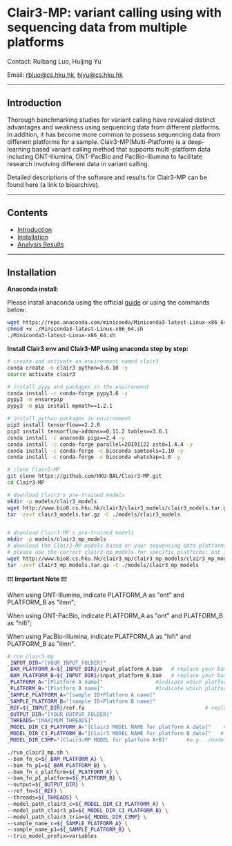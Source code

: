 # Clair3-MP: variant calling using with sequencing data from multiple platforms

Contact: Ruibang Luo, Huijing Yu

Email: rbluo@cs.hku.hk, hjyu@cs.hku.hk

---
## Introduction
Thorough benchmarking studies for variant calling have revealed distinct advantages and weakness using sequencing data from different platforms. In addition, it has become more common to possess sequencing data from different platforms for a sample. Clair3-MP(Multi-Platform) is a deep-learning based variant calling method that supports multi-platform data including ONT-Illumina, ONT-PacBio and PacBio-Illumina to facilitate research involving different data in variant calling. 

Detailed descriptions of the software and results for Clair3-MP can be found here (a link to bioarchive).

----

## Contents

* [Introduction](#introduction)
* [Installation](#installation)
* [Analysis Results](http://www.bio8.cs.hku.hk/clair3_mp/results/)
---

## Installation
**Anaconda install**:

Please install anaconda using the official [guide](https://docs.anaconda.com/anaconda/install) or using the commands below:

```bash
wget https://repo.anaconda.com/miniconda/Miniconda3-latest-Linux-x86_64.sh
chmod +x ./Miniconda3-latest-Linux-x86_64.sh
./Miniconda3-latest-Linux-x86_64.sh
```

**Install Clair3 env and Clair3-MP using anaconda step by step:**


```bash
# create and activate an environment named clair3
conda create -n clair3 python=3.6.10 -y
source activate clair3

# install pypy and packages in the environemnt
conda install -c conda-forge pypy3.6 -y
pypy3 -m ensurepip
pypy3 -m pip install mpmath==1.2.1

# install python packages in environment
pip3 install tensorflow==2.2.0
pip3 install tensorflow-addons==0.11.2 tables==3.6.1
conda install -c anaconda pigz==2.4 -y
conda install -c conda-forge parallel=20191122 zstd=1.4.4 -y
conda install -c conda-forge -c bioconda samtools=1.10 -y
conda install -c conda-forge -c bioconda whatshap=1.0 -y

# clone Clair3-MP
git clone https://github.com/HKU-BAL/Clair3-MP.git
cd Clair3-MP

# download Clair3's pre-trained models
mkdir -p models/clair3_models
wget http://www.bio8.cs.hku.hk/clair3/clair3_models/clair3_models.tar.gz
tar -zxvf clair3_models.tar.gz -C ./models/clair3_models


# download Clair3-MP's pre-trained models
mkdir -p models/clair3_mp_models
# download the Clair3-MP models based on your sequencing data platforms 
# please use the correct clair3-mp models for specific platforms: ont_ilmn, ont_pb, pb_ilmn
wget http://www.bio8.cs.hku.hk/clair3_mp/clair3_mp_models/clair3_mp_models.tar.gz
tar -zxvf clair3_mp_models.tar.gz -C ./models/clair3_mp_models
```
:exclamation::exclamation::exclamation: **Important Note** :exclamation::exclamation::exclamation:

When using ONT-Illumina, indicate PLATFORM_A as "ont" and PLATFORM_B as "ilmn";

When using ONT-PacBio, indicate PLATFORM_A as "ont" and PLATFORM_B as "hifi";

When using PacBio-Illumina, indicate PLATFORM_A as "hifi" and PLATFORM_B as "ilmn".
 
```bash
# run clair3-mp
_INPUT_DIR="[YOUR_INPUT_FOLDER]"                                                        # e.g. ./input
_BAM_PLATFORM_A=${_INPUT_DIR}/input_platform_A.bam   # replace your bam file generated from platform A
_BAM_PLATFORM_B=${_INPUT_DIR}/input_platform_B.bam   # replace your bam file generated from platform B
_PLATFORM_A="[Platform A name]"                 #indicate which platform is used for ${_BAM_PLATFORM_A}
_PLATFORM_B="[Platform B name]"                 #indicate which platform is used for ${_BAM_PLATFORM_B}
_SAMPLE_PLATFORM_A="[sample ID+Platform A name]"                                       # e.g. HG003_ont
_SAMPLE_PLATFORM_B="[sample ID+Platform B name]"                                      # e.g. HG003_ilmn
_REF=${_INPUT_DIR}/ref.fa                                       # replace your reference file name here
_OUTPUT_DIR="[YOUR_OUTPUT_FOLDER]"                                                      # e.g. ./output
_THREADS="[MAXIMUM_THREADS]"                                                                   # e.g. 8
_MODEL_DIR_C3_PLATFORM_A="[Clair3 MODEL NAME for platform A data]"    # e.g. ./models/clair3_models/ont_guppy5
_MODEL_DIR_C3_PLATFORM_B="[Clair3 MODEL NAME for platform B data]"   # e.g. ./models/clair3_models/ilmn
_MODEL_DIR_C3MP="[Clair3-MP MODEL for platform A+B]"      #e.g. ./models/clair3_mp_models/${_PLATFORM_A}_${_PLATFORM_B}

./run_clair3_mp.sh \
--bam_fn_c=${_BAM_PLATFORM_A} \
--bam_fn_p1=${_BAM_PLATFORM_B} \
--bam_fn_c_platform=${_PLATFORM_A} \
--bam_fn_p1_platform=${_PLATFORM_B} \
--output=${_OUTPUT_DIR} \
--ref_fn=${_REF} \
--threads=${_THREADS} \
--model_path_clair3_c=${_MODEL_DIR_C3_PLATFORM_A} \
--model_path_clair3_p1=${_MODEL_DIR_C3_PLATFORM_B} \
--model_path_clair3_trio=${_MODEL_DIR_C3MP} \
--sample_name_c=${_SAMPLE_PLATFORM_A} \
--sample_name_p1=${_SAMPLE_PLATFORM_B} \
--trio_model_prefix=variables 
```
